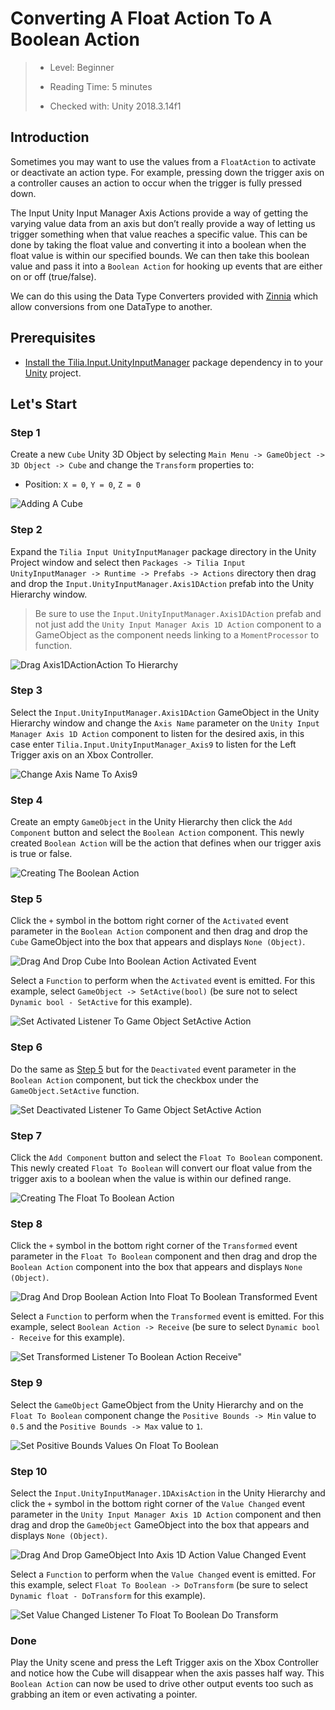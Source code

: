 # Converting A Float Action To A Boolean Action

> * Level: Beginner
>
> * Reading Time: 5 minutes
>
> * Checked with: Unity 2018.3.14f1

## Introduction

Sometimes you may want to use the values from a `FloatAction` to activate or deactivate an action type. For example, pressing down the trigger axis on a controller causes an action to occur when the trigger is fully pressed down.

The Input Unity Input Manager Axis Actions provide a way of getting the varying value data from an axis but don’t really provide a way of letting us trigger something when that value reaches a specific value. This can be done by taking the float value and converting it into a boolean when the float value is within our specified bounds. We can then take this boolean value and pass it into a `Boolean Action` for hooking up events that are either on or off (true/false).

We can do this using the Data Type Converters provided with [Zinnia] which allow conversions from one DataType to another.

## Prerequisites

* [Install the Tilia.Input.UnityInputManager] package dependency in to your [Unity] project.

## Let's Start

### Step 1

Create a new `Cube` Unity 3D Object by selecting `Main Menu -> GameObject -> 3D Object -> Cube` and change the `Transform` properties to:

* Position: `X = 0`, `Y = 0`, `Z = 0`

![Adding A Cube](assets/images/AddingACube.png)

### Step 2

Expand the `Tilia Input UnityInputManager` package directory in the Unity Project window and select then `Packages -> Tilia Input UnityInputManager -> Runtime -> Prefabs -> Actions` directory then drag and drop the `Input.UnityInputManager.Axis1DAction` prefab into the Unity Hierarchy window.

> Be sure to use the `Input.UnityInputManager.Axis1DAction` prefab and not just add the `Unity Input Manager Axis 1D Action` component to a GameObject as the component needs linking to a `MomentProcessor` to function.

![Drag Axis1DActionAction To Hierarchy](assets/images/DragAxis1DActionActionToHierarchy.png)

### Step 3

Select the `Input.UnityInputManager.Axis1DAction` GameObject in the Unity Hierarchy window and change the `Axis Name` parameter on the `Unity Input Manager Axis 1D Action` component to listen for the desired axis, in this case enter `Tilia.Input.UnityInputManager_Axis9` to listen for the Left Trigger axis on an Xbox Controller.

![Change Axis Name To Axis9](assets/images/ChangeAxisNameToAxis9.png)

### Step 4

Create an empty `GameObject` in the Unity Hierarchy then click the `Add Component` button and select the `Boolean Action` component. This newly created `Boolean Action` will be the action that defines when our trigger axis is true or false.

![Creating The Boolean Action](assets/images/CreatingTheBooleanAction.png)

### Step 5

Click the `+` symbol in the bottom right corner of the `Activated` event parameter in the `Boolean Action` component and then drag and drop the `Cube` GameObject into the box that appears and displays `None (Object)`.
 
![Drag And Drop Cube Into Boolean Action Activated Event](assets/images/DragAndDropCubeIntoBooleanActionActivatedEvent.png)

Select a `Function` to perform when the `Activated` event is emitted. For this example, select `GameObject -> SetActive(bool)` (be sure not to select `Dynamic bool - SetActive` for this example).
 
![Set Activated Listener To Game Object SetActive Action](assets/images/SetActivatedListenerToGameObjectSetActiveAction.png)

### Step 6

Do the same as [Step 5] but for the `Deactivated` event parameter in the `Boolean Action` component, but tick the checkbox under the `GameObject.SetActive` function.

![Set Deactivated Listener To Game Object SetActive Action](assets/images/SetDeactivatedListenerToGameObjectSetActiveAction.png)

### Step 7

Click the `Add Component` button and select the `Float To Boolean` component. This newly created `Float To Boolean` will convert our float value from the trigger axis to a boolean when the value is within our defined range.

![Creating The Float To Boolean Action](assets/images/CreatingTheFloatToBooleanAction.png)

### Step 8

Click the `+` symbol in the bottom right corner of the `Transformed` event parameter in the `Float To Boolean` component and then drag and drop the `Boolean Action` component into the box that appears and displays `None (Object)`.
 
![Drag And Drop Boolean Action Into Float To Boolean Transformed Event](assets/images/DragAndDropBooleanActionIntoFloatToBooleanTransformedEvent.png)

Select a `Function` to perform when the `Transformed` event is emitted. For this example, select `Boolean Action -> Receive` (be sure to select `Dynamic bool - Receive` for this example).
 
![Set Transformed Listener To Boolean Action Receive"](assets/images/SetTransformedListenerToBooleanActionReceive.png)

### Step 9

Select the `GameObject` GameObject from the Unity Hierarchy and on the `Float To Boolean` component change the `Positive Bounds -> Min` value to `0.5` and the `Positive Bounds -> Max` value to `1`.

![Set Positive Bounds Values On Float To Boolean](assets/images/SetPositiveBoundsValuesOnFloatToBoolean.png)

### Step 10

Select the `Input.UnityInputManager.1DAxisAction` in the Unity Hierarchy and click the `+` symbol in the bottom right corner of the `Value Changed` event parameter in the `Unity Input Manager Axis 1D Action` component and then drag and drop the `GameObject` GameObject into the box that appears and displays `None (Object)`.

![Drag And Drop GameObject Into Axis 1D Action Value Changed Event](assets/images/DragAndDropGameObjectIntoAxis1DActionValueChangedEvent.png)

Select a `Function` to perform when the `Value Changed` event is emitted. For this example, select `Float To Boolean -> DoTransform` (be sure to select `Dynamic float - DoTransform` for this example).
 
![Set Value Changed Listener To Float To Boolean Do Transform](assets/images/SetValueChangedListenerToFloatToBooleanDoTransform.png)

### Done

Play the Unity scene and press the Left Trigger axis on the Xbox Controller and notice how the Cube will disappear when the axis passes half way. This `Boolean Action` can now be used to drive other output events too such as grabbing an item or even activating a pointer.

[Zinnia]: https://github.com/ExtendRealityLtd/Zinnia.Unity
[Install the Tilia.Input.UnityInputManager]: ../Installation/README.md
[Unity]: https://unity3d.com/
[Step 5]: #Step-5